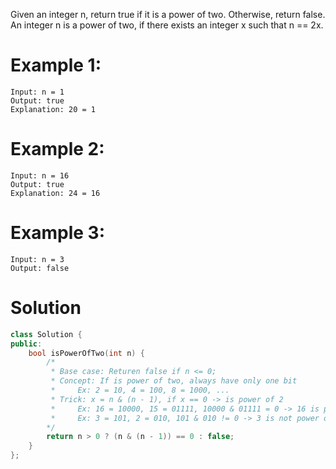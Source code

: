 Given an integer n, return true if it is a power of two. Otherwise, return false.
An integer n is a power of two, if there exists an integer x such that n == 2x.

# Example 1:
```
Input: n = 1
Output: true
Explanation: 20 = 1
```
# Example 2:
```
Input: n = 16
Output: true
Explanation: 24 = 16
```
# Example 3:
```
Input: n = 3
Output: false
```

# Solution
```cpp
class Solution {
public:
    bool isPowerOfTwo(int n) {
        /*
         * Base case: Returen false if n <= 0;
         * Concept: If is power of two, always have only one bit
         *     Ex: 2 = 10, 4 = 100, 8 = 1000, ...
         * Trick: x = n & (n - 1), if x == 0 -> is power of 2
         *     Ex: 16 = 10000, 15 = 01111, 10000 & 01111 = 0 -> 16 is power of two
         *     Ex: 3 = 101, 2 = 010, 101 & 010 != 0 -> 3 is not power of two
        */
        return n > 0 ? (n & (n - 1)) == 0 : false;
    }
};
```